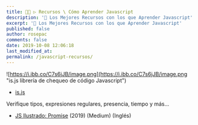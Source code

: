 ```yaml
---
title: 👨‍🚀 ▷ Recursos \ Cómo Aprender Javascript
description: '🔨 Los Mejores Recursos con los que Aprender Javascript'
excerpt: '🔨 Los Mejores Recursos con los que Aprender Javascript'
published: false
author: rosepac
comments: false
date: 2019-10-08 12:06:18
last_modified_at: 
permalink: /javascript-recursos/
---
```


![https://i.ibb.co/C7s6jJB/image.png](https://i.ibb.co/C7s6jJB/image.png "is.js librería de chequeo de código Javascript")

* [is.js](https://is.js.org/)

Verifique tipos, expresiones regulares, presencia, tiempo y más...

* [JS Ilustrado: Promise](https://medium.com/front-end-weekly/js-illustrated-promises-c87efb8d27a9) (2019) (Medium) (Inglés)